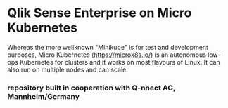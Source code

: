 # Qlik Sense Enterprise on Micro Kubernetes

Whereas the more wellknown "Minikube" is for test and development purposes, Micro Kubernetes (https://microk8s.io/) is an autonomous low-ops Kubernetes for clusters and it works on most flavours of Linux. It can also run on multiple nodes and can scale.

### repository built in cooperation with Q-nnect AG, Mannheim/Germany
